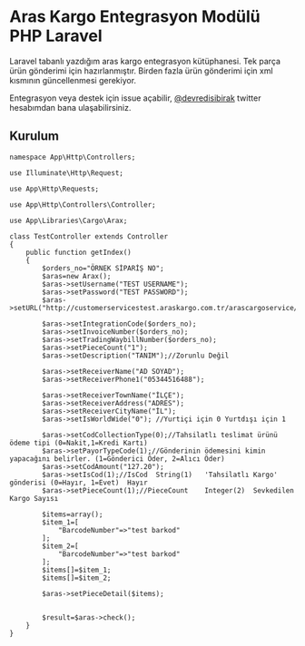 # Aras Kargo Entegrasyon Modülü PHP Laravel

Laravel tabanlı yazdığım aras kargo entegrasyon kütüphanesi. Tek parça ürün gönderimi için hazırlanmıştır. Birden fazla ürün gönderimi için xml kısmının güncellenmesi gerekiyor. 

Entegrasyon veya destek için issue açabilir, [@devredisibirak](http://twitter.com/devredisibirak) twitter hesabımdan bana ulaşabilirsiniz.

## Kurulum

	namespace App\Http\Controllers;

	use Illuminate\Http\Request;

	use App\Http\Requests;

	use App\Http\Controllers\Controller;

	use App\Libraries\Cargo\Arax;

	class TestController extends Controller
	{
		public function getIndex()
		{		
			$orders_no="ÖRNEK SİPARİŞ NO";
			$aras=new Arax();
			$aras->setUsername("TEST USERNAME");
			$aras->setPassword("TEST PASSWORD");
			$aras->setURL("http://customerservicestest.araskargo.com.tr/arascargoservice/arascargoservice.asmx");

			$aras->setIntegrationCode($orders_no);
			$aras->setInvoiceNumber($orders_no);
			$aras->setTradingWaybillNumber($orders_no);
			$aras->setPieceCount("1");
			$aras->setDescription("TANIM");//Zorunlu Değil

			$aras->setReceiverName("AD SOYAD");
			$aras->setReceiverPhone1("05344516488");

			$aras->setReceiverTownName("İLÇE");
			$aras->setReceiverAddress("ADRES");
			$aras->setReceiverCityName("İL");
			$aras->setIsWorldWide("0"); //Yurtiçi için 0 Yurtdışı için 1
			
			$aras->setCodCollectionType(0);//Tahsilatlı teslimat ürünü ödeme tipi (0=Nakit,1=Kredi Kartı)
            $aras->setPayorTypeCode(1);//Gönderinin ödemesini kimin yapacağını belirler. (1=Gönderici Öder, 2=Alıcı Öder)
            $aras->setCodAmount("127.20");
            $aras->setIsCod(1);//IsCod	String(1)	'Tahsilatlı Kargo' gönderisi (0=Hayır, 1=Evet)	Hayır
            $aras->setPieceCount(1);//PieceCount	Integer(2)	Sevkedilen Kargo Sayısı

			$items=array();
			$item_1=[
				"BarcodeNumber"=>"test barkod"
			];
			$item_2=[
				"BarcodeNumber"=>"test barkod"
			];
			$items[]=$item_1;
			$items[]=$item_2;

			$aras->setPieceDetail($items);


			$result=$aras->check();
		}
	}
